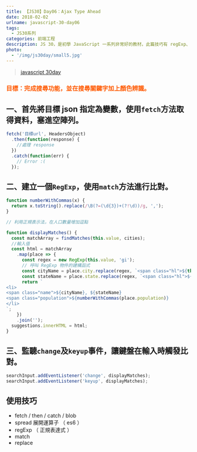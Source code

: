 ```yaml
---
title: 【JS30】Day06：Ajax Type Ahead
date: 2018-02-02
urlname: javascript-30-day06
tags:
  - JS30系列
categories: 前端工程
description: JS 30，是初學 JavaScript 一系列非常好的教材，此篇技巧有 regExp、 spread 展開運算子等等。
photo:
  - '/img/js30day/small5.jpg'
---
```


> [javascript 30day](https://javascript30.com/)

<a id="more"></a>

### <span style="color:#ff5900">目標：完成搜尋功能，並在搜尋關鍵字加上顏色辨識。</span>

## 一、首先將目標 json 指定為變數，使用`fetch`方法取得資料，塞進空陣列。

```js
fetch('目標url', HeadersObject)
  .then(function(response) {
    //處理 response
  })
  .catch(function(err) {
    // Error :(
  });
```

## 二、建立一個`RegExp`，使用`match`方法進行比對。

```js
function numberWithCommas(x) {
  return x.toString().replace(/\B(?=(\d{3})+(?!\d))/g, ',');
}

// 利用正規表示法，在人口數量增加逗點

function displayMatches() {
  const matchArray = findMatches(this.value, cities);
  //輸入值
  const html = matchArray
    .map(place => {
      const regex = new RegExp(this.value, 'gi');
      // 呼叫 RegExp 物件的建構函式
      const cityName = place.city.replace(regex, `<span class="hl">${this.value}`);
      const stateName = place.state.replace(regex, `<span class="hl">${this.value}`);
      return `
<li>
<span class="name">${cityName}, ${stateName} 
<span class="population">${numberWithCommas(place.population)}
</li>
`;
    })
    .join('');
  suggestions.innerHTML = html;
}
```

## 三、監聽`change`及`keyup`事件，讓鍵盤在輸入時觸發比對。

```js
searchInput.addEventListener('change', displayMatches);
searchInput.addEventListener('keyup', displayMatches);
```

## 使用技巧

- fetch / then / catch / blob
- spread 展開運算子 （ es6 ）
- regExp （ 正規表達式 ）
- match
- replace

</div>
